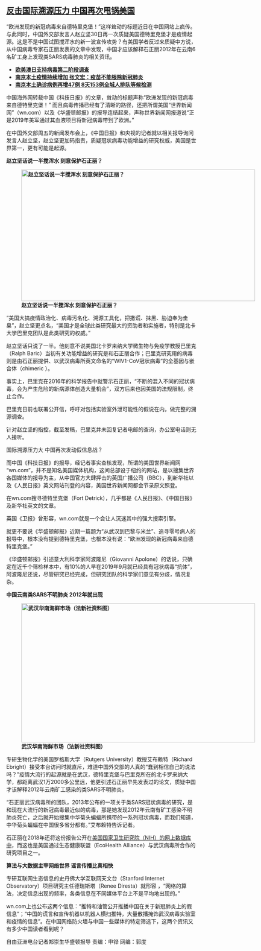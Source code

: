 <!--1627678545000-->
[反击国际溯源压力   中国再次甩锅美国](https://www.rfa.org/mandarin/yataibaodao/huanjing/rc-07302021140008.html)
------

<p>“欧洲发现的新冠病毒来自德特里克堡！”这样耸动的标题近日在中国网站上疯传。与此同时，中国外交部发言人赵立坚30日再一次质疑美国德特里克堡才是疫情起源。这是不是中国试图搅浑水的新一波宣传攻势？有美国学者反过来质疑中方说，从中国病毒专家石正丽发表的文章中发现，中国才应该解释石正丽2012年在云南6名矿工身上发现类SARS病毒肺炎的相关资讯。</p><ul><li><strong><a href="https://www.rfa.org/mandarin/Xinwen/wul0728a-07282021051635.html">欧美澳日支持病毒第二阶段调查</a></strong></li><li><strong><a href="https://www.rfa.org/mandarin/yataibaodao/huanjing/ql2-07292021071921.html">南京本土疫情持续增加 张文宏：疫苗不能根除新冠肺炎</a></strong></li><li><a href="https://www.rfa.org/mandarin/yataibaodao/huanjing/ql2-07282021074211.html"><strong>南京本土确诊病例再增47例 8天153例全城人排队等候检测</strong></a></li></ul><p>中国海外网转载中国《科技日报》的文章，耸动的标题声称“欧洲发现的新冠病毒来自德特里克堡！” 而且病毒传播已经有了清晰的路径，还把所谓美国“世界新闻网”（wn.com）以及《华盛顿邮报》的报导连结起来，声称世界新闻网报道说“正是2019年美军通过其血液项目将新冠病毒带到了欧洲。”</p><p>在中国外交部周五的新闻发布会上，《中国日报》和央视的记者就以相关报导询问发言人赵立坚，赵立坚更加码指责，质疑冠状病毒功能增益的研究权威，美国是世界第一，更有可能是起源。</p><p><strong>赵立坚话说一半搅浑水 刻意保护石正丽？</strong></p><p><strong><figure class="image-richtext image-inline captioned" style="width:620px;"><img alt="赵立坚话说一半搅浑水 刻意保护石正丽？" height="349" src="https://www.rfa.org/mandarin/yataibaodao/huanjing/rc-07302021140008.html/ed02b90e-3662-44ba-87e6-ade723df8316.jpeg/@@images/72ef9107-06f6-4468-b166-e11e05a738e5.jpeg" title="3" width="620"/><figcaption class="image-caption">赵立坚话说一半搅浑水 刻意保护石正丽？</figcaption><small></small></figure></strong></p><p>“美国大搞疫情政治化、病毒污名化、溯源工具化，把撒谎、抹黑、胁迫奉为圭臬”，赵立坚更点名，“美国才是全球此类研究最大的资助者和实施者，特别是北卡大学巴里克团队是此类研究的权威。”</p><p>赵立坚话只说了一半。他刻意不说美国北卡罗来纳大学微生物与免疫学教授巴里克（Ralph Baric）当初有关功能增益的研究是和石正丽合作；巴里克研究用的病毒则是由石正丽提供、以武汉病毒所英文命名的“WIV1-CoV冠状病毒”的全基因与嵌合体（chimeric ）。</p><p>事实上，巴里克在2016年的科学报告中就警示石正丽，“不断的混入不同的冠状病毒，会为产生危险的新病源体创造大量机会”，双方后来也因美国的法规限制，终止合作。</p><p>巴里克日前也联署公开信，呼吁对包括实验室外泄可能性的假说在内，做完整的溯源调查。</p><p>针对赵立坚的指控，截至发稿，巴里克并未回复记者电邮的查询，办公室电话则无人接听。</p><p>国际溯源压力大 中国再次发动假信息战？</p><p>而中国《科技日报》的报导，经记者事实查核发现，所谓的美国世界新闻网 “wn.com”，并不是知名美国媒体机构，这间总部设于纽约的网站，是以搜集世界各国媒体的报导为主，从中国官方大肆抨击的英国广播公司（BBC），到新华社以及《人民日报》英文网站刊登的内容，美国世界新闻网都会节录原文照登。</p><p>在wn.com搜寻德特里克堡（Fort Detrick），几乎都是《人民日报》、《中国日报》及新华社英文的文章。</p><p>英国《卫报》曾形容，wn.com就是一个会让人沉迷其中的强大搜索引擎。</p><p>就更不要说《华盛顿邮报》近期一篇题为“从武汉到巴黎与米兰”、追寻零号病人的报导中，根本没有提到德特里克堡，也根本没有说：“欧洲发现的新冠病毒来自德特里克堡。”</p><p>《华盛顿邮报》引述意大利科学家阿波隆尼（Giovanni Apolone）的话说，只确定在近千个筛检样本中，有10%的人早在2019年9月就已经具有冠状病毒“抗体”，阿波隆尼还说，尽管研究已经完成，但研究团队的科学家们意见有分歧，情况复杂。</p><p><strong>中国云南类SARS不明肺炎 2012年就出现</strong></p><p><strong><figure class="image-richtext image-inline captioned" style="width:620px;"><img alt="武汉华南海鲜市场（法新社资料图）" height="369" src="https://www.rfa.org/mandarin/yataibaodao/huanjing/rc-07302021140008.html/874ca623-1bb9-4166-a97d-18cc536b4efb.jpeg/@@images/04966e06-2fb1-4f35-8979-7d9e3d14b9e4.jpeg" title="2" width="620"/><figcaption class="image-caption">武汉华南海鲜市场（法新社资料图）</figcaption><small></small></figure></strong></p><p>专研生物化学的美国罗格斯大学（Rutgers University）教授艾布赖特（Richard Ebright）接受本台访问时就直斥，难道中国外交部的人真的“蠢到相信自己的说法吗？”疫情大流行的起源就是在武汉，德特里克堡与巴里克所在的北卡罗来纳大学，都距离武汉1万2000多公里远，他更引述石正丽早先发表过的论文，质疑中国才该解释2012年云南矿工感染的类SARS不明肺炎。</p><p>“石正丽武汉病毒所的团队，2013年公布的一项关于类SARS冠状病毒的研究，是和现在大流行的新冠病毒最近似的病毒，那是她发现2012年云南有矿工感染不明肺炎死亡，之后就开始搜集中华菊头蝙蝠所携带的一系列冠状病毒，而我们知道，中华菊头蝙蝠在中国很多省分都有。”艾布赖特告诉记者。</p><p>石正丽在2018年还将这份报告公开在<a href="https://www.ncbi.nlm.nih.gov/pmc/articles/PMC6178078/">美国国家卫生研究院（NIH）的网上数据库中</a>，而这也是美国通过生态健康联盟（EcoHealth Alliance）与武汉病毒所合作的研究项目之一。</p><p><strong>算法与大数据主宰网络世界 谣言传播比真相快</strong></p><p>专研互联网生态信息的史丹佛大学互联网天文台（Stanford Internet Observatory）项目研究主任德瑞斯塔（Renee Diresta）就形容 ，“网络的算法，决定信息出现的频率，各类信息在不同媒体平台上不是平均地出现的。”</p><p>wn.com上也公布这两个信息：“推特和油管公开推播中国在关于新冠肺炎上的假信息”；“中国的谎言和宣传机器以机器人横扫推特，大量散播掩饰武汉病毒实验室和疫情的信息”。在中国网络防火墙与中国一些媒体的特定筛选下，这两个资讯又有多少中国读者看到呢？</p><p>自由亚洲电台记者郑崇生华盛顿报导 责编：申铧 网编：郭度</p><p></p>
